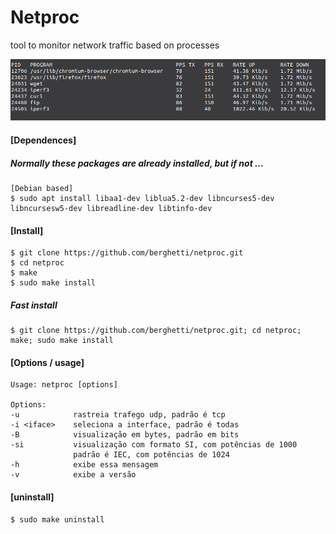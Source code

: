 # Netproc

tool to monitor network traffic based on processes


![Alt Text](img/print.png)


#### [Dependences]
##### Normally these packages are already installed, but if not ...
    [Debian based]
    $ sudo apt install libaa1-dev liblua5.2-dev libncurses5-dev libncursesw5-dev libreadline-dev libtinfo-dev

#### [Install]
    $ git clone https://github.com/berghetti/netproc.git
    $ cd netproc
    $ make
    $ sudo make install
   
##### Fast install
    $ git clone https://github.com/berghetti/netproc.git; cd netproc; make; sudo make install
    
#### [Options / usage]
    Usage: netproc [options]

    Options:
    -u            rastreia trafego udp, padrão é tcp
    -i <iface>    seleciona a interface, padrão é todas
    -B            visualização em bytes, padrão em bits
    -si           visualização com formato SI, com potências de 1000
                  padrão é IEC, com potências de 1024
    -h            exibe essa mensagem
    -v            exibe a versão
    
#### [uninstall]
    $ sudo make uninstall
